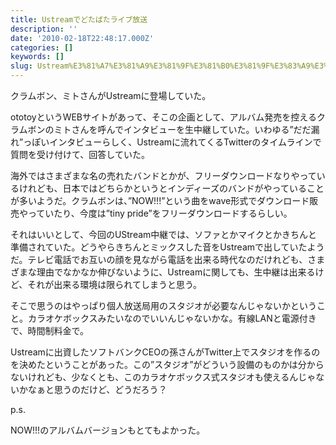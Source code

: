 ```yaml
---
title: Ustreamでどたばたライブ放送
description: ''
date: '2010-02-18T22:48:17.000Z'
categories: []
keywords: []
slug: Ustream%E3%81%A7%E3%81%A9%E3%81%9F%E3%81%B0%E3%81%9F%E3%83%A9%E3%82%A4%E3%83%96%E6%94%BE%E9%80%81
---
```

クラムボン、ミトさんがUstreamに登場していた。

ototoyというWEBサイトがあって、そこの企画として、アルバム発売を控えるクラムボンのミトさんを呼んでインタビューを生中継していた。いわゆる”だだ漏れ”っぽいインタビューらしく、Ustreamに流れてくるTwitterのタイムラインで質問を受け付けて、回答していた。

海外ではさまざまな名の売れたバンドとかが、フリーダウンロードなりやっているけれども、日本ではどちらかというとインディーズのバンドがやっていることが多いようだ。クラムボンは、”NOW!!!”という曲をwave形式でダウンロード販売やっていたり、今度は”tiny pride”をフリーダウンロードするらしい。

それはいいとして、今回のUStream中継では、ソファとかマイクとかきちんと準備されていた。どうやらきちんとミックスした音をUstreamで出していたようだ。テレビ電話でお互いの顔を見ながら電話を出来る時代なのだけれども、さまざまな理由でなかなか伸びないように、Ustreamに関しても、生中継は出来るけど、それが出来る環境は限られてしまうと思う。

そこで思うのはやっぱり個人放送局用のスタジオが必要なんじゃないかということ。カラオケボックスみたいなのでいいんじゃないかな。有線LANと電源付きで、時間制料金で。

Ustreamに出資したソフトバンクCEOの孫さんがTwitter上でスタジオを作るのを決めたということがあった。この”スタジオ”がどういう設備のものかは分からないけれども、少なくとも、このカラオケボックス式スタジオも使えるんじゃないかなぁと思うのだけど、どうだろう？

p.s.

NOW!!!のアルバムバージョンもとてもよかった。